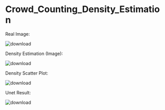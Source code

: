 # Crowd_Counting_Density_Estimation


Real Image: 

![download](https://github.com/user-attachments/assets/d1e59a7c-2e13-45f0-912c-6175d945bfd6)


Density Estimation (Image): 

![download](https://github.com/user-attachments/assets/170e6e40-d10f-4d3f-a544-feef27b8ac56)

Density Scatter Plot: 

![download](https://github.com/user-attachments/assets/9361185e-c641-4f4b-a521-40dc55eb8f45)

Unet Result:

![download](https://github.com/user-attachments/assets/36703cd5-9aa3-4b2e-9ee3-78d70bfab5f4)

